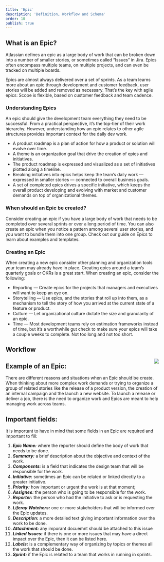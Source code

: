 ```yaml
---
title: 'Epic'
description: 'Definition, Workflow and Schema'
order: 10
publish: true
---
```


## What is an Epic?

Atlassian defines an epic as a large body of work that can be broken down into a number of smaller stories, or sometimes called “Issues” in Jira. Epics often encompass multiple teams, on multiple projects, and can even be tracked on multiple boards.

Epics are almost always delivered over a set of sprints. As a team learns more about an epic through development and customer feedback, user stories will be added and removed as necessary. That’s the key with agile epics: Scope is flexible, based on customer feedback and team cadence.

### Understanding Epics

An epic should give the development team everything they need to be successful. From a practical perspective, it’s the top-tier of their work hierarchy. However, understanding how an epic relates to other agile structures provides important context for the daily dev work.

-   A product roadmap is a plan of action for how a product or solution will evolve over time.
-   A theme is an organization goal that drive the creation of epics and initiatives.
-   The product roadmap is expressed and visualized as a set of initiatives plotted along a timeline.
-   Breaking initiatives into epics helps keep the team’s daily work — expressed in smaller stories — connected to overall business goals.
-   A set of completed epics drives a specific initiative, which keeps the overall product developing and evolving with market and customer demands on top of organizational themes.

### When should an Epic be created?

Consider creating an epic if you have a large body of work that needs to be completed over several sprints or over a long period of time. You can also create an epic when you notice a pattern among several user stories, and you want to bundle them into one group. Check out our guide on Epics to learn about examples and templates.

### Creating an Epic

When creating a new epic consider other planning and organization tools your team may already have in place. Creating epics around a team’s quarterly goals or OKRs is a great start. When creating an epic, consider the following:

-   Reporting — Create epics for the projects that managers and executives will want to keep an eye on.
-   Storytelling — Use epics, and the stories that roll up into them, as a mechanism to tell the story of how you arrived at the current state of a feature or product.
-   Culture — Let organizational culture dictate the size and granularity of an epic.
-   Time — Most development teams rely on estimation frameworks instead of time, but it’s a worthwhile gut check to make sure your epics will take a couple weeks to complete. Not too long and not too short.

## Workflow

<Image
	src="/images/handbook/tools/jira/epic-worflow-generic.png"
	align="right"
	size="small"
	caption="Epic workflow"
	margin="4rem -2rem 0 4rem"
	rounded
	dropShadow
/>

## Example of an Epic:

There are different reasons and situations when an Epic should be create. When thinking about more complex work demands or trying to organize a group of related stories like the release of a product version, the creation of an internal campaign and the launch a new website. To launch a release or deliver a job, there is the need to organize work and Epics are meant to help managing work across teams.

## Important fields:

It is important to have in mind that some fields in an Epic are required and important to fill:
1. ***Epic Name:*** where the reporter should define the body of work that needs to be done.
2. ***Summary:*** a brief description about the objective and context of the work.
3. ***Components:*** is a field that indicates the design team that will be responsible for the work.
4. ***Initiative:*** sometimes an Epic can be related or linked directly to a greater initiative.
5. ***Priority:*** how important or urgent the work is at that moment;
6. ***Assignee:*** the person who is going to be responsible for the work.
7. ***Reporter:*** the person who had the initiative to ask or is requesting the work.
8. ***Liferay Watchers:*** one or more stakeholders that will be informed over the Epic updates.
9. ***Description:*** a more detailed text giving important information over the work to be done.
10. ***Attachment:*** any imporant docuemnt should be attached to this issue
11. ***Linked Issues:*** if there is one or more issues that may have a direct impact over the Epic, then it can be listed here.
12. ***Labels:*** is a complementary way of organizing by topics or themes all the work that should be done.
13. ***Sprint:*** if the Epic is related to a team that works in running in sprints.
